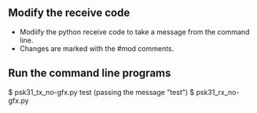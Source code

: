 Modify the receive code
-----------------------
* Modiify the python receive code to take a message from the command line.
* Changes are marked with the #mod comments.

Run the command line programs
-----------------------------
$ psk31_tx_no-gfx.py test   (passing the message "test")
$ psk31_rx_no-gfx.py 
